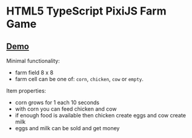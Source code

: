 # HTML5 TypeScript PixiJS Farm Game

## [Demo](https://github.com/euphoretic)

Minimal functionality:

- farm field 8 x 8
- farm cell can be one of: `corn`, `chicken`, `cow` or  `empty`.

Item properties:

- corn grows for 1 each 10 seconds
- with corn you can feed chicken and cow
- if enough food is available then chicken create eggs and cow create milk
- eggs and milk can be sold and get money
